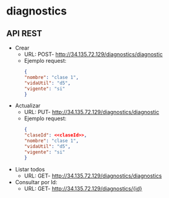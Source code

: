 # diagnostics

## API REST

- Crear
  - URL: POST- http://34.135.72.129/diagnostics/diagnostic
  - Ejemplo request:
    ```json
    {
    "nombre": "clase 1",
    "vidaUtil": "d5",
    "vigente": "si"
    }
- Actualizar
  - URL: PUT- http://34.135.72.129/diagnostics/diagnostic
  - Ejemplo request:
    ```json
    {
    "claseId": <<claseId>>,
    "nombre": "clase 1",
    "vidaUtil": "d5",
    "vigente": "si"
    }
- Listar todos
  - URL: GET- http://34.135.72.129/diagnostics/diagnostics
- Consultar por Id:
  - URL: GET- http://34.135.72.129/diagnostics/{id}